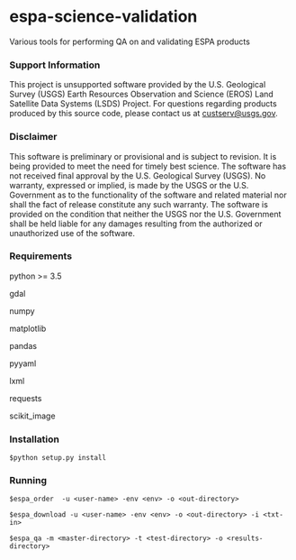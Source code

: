 # espa-science-validation
Various tools for performing QA on and validating ESPA products

### Support Information
This project is unsupported software provided by the U.S. Geological Survey (USGS) Earth Resources Observation and Science (EROS) Land Satellite Data Systems (LSDS) Project.  For questions regarding products produced by this source code, please contact us at custserv@usgs.gov.

### Disclaimer
This software is preliminary or provisional and is subject to revision. It is being provided to meet the need for timely best science. The software has not received final approval by the U.S. Geological Survey (USGS). No warranty, expressed or implied, is made by the USGS or the U.S. Government as to the functionality of the software and related material nor shall the fact of release constitute any such warranty. The software is provided on the condition that neither the USGS nor the U.S. Government shall be held liable for any damages resulting from the authorized or unauthorized use of the software.

### Requirements

python >= 3.5

gdal

numpy

matplotlib

pandas

pyyaml

lxml

requests

scikit_image

### Installation

``$python setup.py install``

### Running

````$espa_order  -u <user-name> -env <env> -o <out-directory> ````

````$espa_download -u <user-name> -env <env> -o <out-directory> -i <txt-in>````

``$espa_qa -m <master-directory> -t <test-directory> -o <results-directory>``

